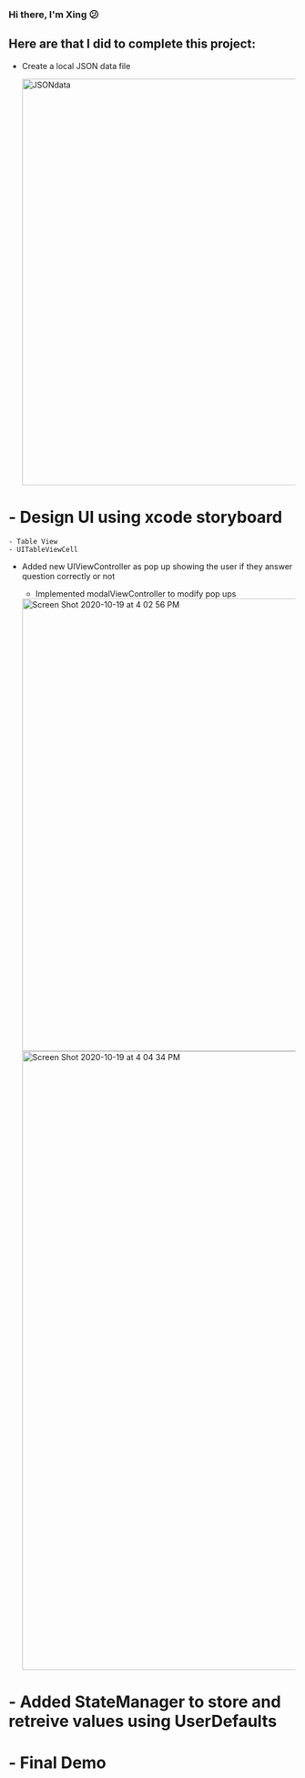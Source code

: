 ### Hi there, I'm Xing  😕

## Here are that I did to complete this project:
 - Create a local JSON data file
    
    <img width="714" alt="JSONdata" src="https://user-images.githubusercontent.com/45300300/96505608-5f2f7380-1224-11eb-891b-a30fa8ba95aa.png">
# - Design UI using xcode storyboard
    - Table View
    - UITableViewCell
 - Added new UIViewController as pop up showing the user if they answer question correctly or not
    - Implemented modalViewController to modify pop ups
    
    <img width="795" alt="Screen Shot 2020-10-19 at 4 02 56 PM" src="https://user-images.githubusercontent.com/45300300/96505768-9b62d400-1224-11eb-9558-4cfb44cb8b9c.png">
    
    <img width="1087" alt="Screen Shot 2020-10-19 at 4 04 34 PM" src="https://user-images.githubusercontent.com/45300300/96505941-d107bd00-1224-11eb-8e3e-7dd747f63f29.png">

# - Added StateManager to store and retreive values using UserDefaults
# - Final Demo
